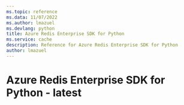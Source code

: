 ```yaml
---
ms.topic: reference
ms.data: 11/07/2022
ms.author: lmazuel
ms.devlang: python
title: Azure Redis Enterprise SDK for Python
ms.service: cache
description: Reference for Azure Redis Enterprise SDK for Python
author: lmazuel
---
```

# Azure Redis Enterprise SDK for Python - latest